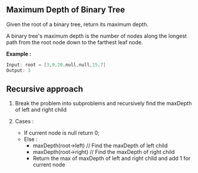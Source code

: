 ## Maximum Depth of Binary Tree
Given the root of a binary tree, return its maximum depth.

A binary tree's maximum depth is the number of nodes along the longest path from the root node down to the farthest leaf node.

**Example :**

```C++
Input: root = [3,9,20,null,null,15,7]
Output: 3
```

## Recursive approach

   1. Break the problem into subproblems and recursively find the maxDepth of left and right child 

   2. Cases : 
        - If current node is null return 0;
        - Else :
            - maxDepth(root->left) // Find the maxDepth of left child 
            - maxDepth(root->right) // Find the maxDepth of right child 
            - Return the max of maxDepth of left and right child and add 1 for current node 